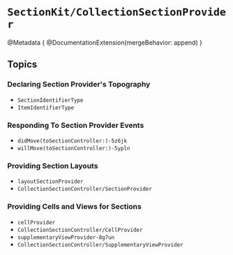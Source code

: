 # ``SectionKit/CollectionSectionProvider``

@Metadata {
    @DocumentationExtension(mergeBehavior: append)
}

## Topics

### Declaring Section Provider's Topography

- ``SectionIdentifierType``
- ``ItemIdentifierType``

### Responding To Section Provider Events

- ``didMove(toSectionController:)-5z6jk``
- ``willMove(toSectionController:)-5ypln``

### Providing Section Layouts

- ``layoutSectionProvider``
- ``CollectionSectionController/SectionProvider``

### Providing Cells and Views for Sections

- ``cellProvider``
- ``CollectionSectionController/CellProvider``
- ``supplementaryViewProvider-8g7un``
- ``CollectionSectionController/SupplementaryViewProvider``
